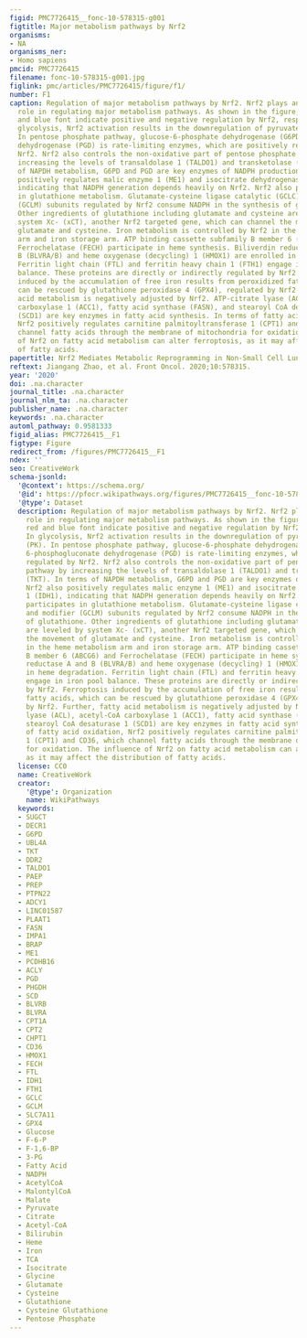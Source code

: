 ```yaml
---
figid: PMC7726415__fonc-10-578315-g001
figtitle: Major metabolism pathways by Nrf2
organisms:
- NA
organisms_ner:
- Homo sapiens
pmcid: PMC7726415
filename: fonc-10-578315-g001.jpg
figlink: pmc/articles/PMC7726415/figure/f1/
number: F1
caption: Regulation of major metabolism pathways by Nrf2. Nrf2 plays an essential
  role in regulating major metabolism pathways. As shown in the figure, genes in red
  and blue font indicate positive and negative regulation by Nrf2, respectively. In
  glycolysis, Nrf2 activation results in the downregulation of pyruvate kinase (PK).
  In pentose phosphate pathway, glucose-6-phosphate dehydrogenase (G6PD) and 6-phosphogluconate
  dehydrogenase (PGD) is rate-limiting enzymes, which are positively regulated by
  Nrf2. Nrf2 also controls the non-oxidative part of pentose phosphate pathway by
  increasing the levels of transaldolase 1 (TALDO1) and transketolase (TKT). In terms
  of NAPDH metabolism, G6PD and PGD are key enzymes of NADPH production. Nrf2 also
  positively regulates malic enzyme 1 (ME1) and isocitrate dehydrogenase 1 (IDH1),
  indicating that NADPH generation depends heavily on Nrf2. Nrf2 also participates
  in glutathione metabolism. Glutamate-cysteine ligase catalytic (GCLC) and modifier
  (GCLM) subunits regulated by Nrf2 consume NADPH in the synthesis of glutathione.
  Other ingredients of glutathione including glutamate and cysteine are leveled by
  system Xc- (xCT), another Nrf2 targeted gene, which can channel the movement of
  glutamate and cysteine. Iron metabolism is controlled by Nrf2 in the heme metabolism
  arm and iron storage arm. ATP binding cassette subfamily B member 6 (ABCG6) and
  Ferrochelatase (FECH) participate in heme synthesis. Biliverdin reductase A and
  B (BLVRA/B) and heme oxygenase (decycling) 1 (HMOX1) are enrolled in heme degradation.
  Ferritin light chain (FTL) and ferritin heavy chain 1 (FTH1) engage in iron pool
  balance. These proteins are directly or indirectly regulated by Nrf2. Ferroptosis
  induced by the accumulation of free iron results from peroxidized fatty acids, which
  can be rescued by glutathione peroxidase 4 (GPX4), regulated by Nrf2. Further, fatty
  acid metabolism is negatively adjusted by Nrf2. ATP-citrate lyase (ACL), acetyl-CoA
  carboxylase 1 (ACC1), fatty acid synthase (FASN), and stearoyl CoA desaturase 1
  (SCD1) are key enzymes in fatty acid synthesis. In terms of fatty acid oxidation,
  Nrf2 positively regulates carnitine palmitoyltransferase 1 (CPT1) and CD36, which
  channel fatty acids through the membrane of mitochondria for oxidation. The influence
  of Nrf2 on fatty acid metabolism can alter ferroptosis, as it may affect the distribution
  of fatty acids.
papertitle: Nrf2 Mediates Metabolic Reprogramming in Non-Small Cell Lung Cancer.
reftext: Jiangang Zhao, et al. Front Oncol. 2020;10:578315.
year: '2020'
doi: .na.character
journal_title: .na.character
journal_nlm_ta: .na.character
publisher_name: .na.character
keywords: .na.character
automl_pathway: 0.9581333
figid_alias: PMC7726415__F1
figtype: Figure
redirect_from: /figures/PMC7726415__F1
ndex: ''
seo: CreativeWork
schema-jsonld:
  '@context': https://schema.org/
  '@id': https://pfocr.wikipathways.org/figures/PMC7726415__fonc-10-578315-g001.html
  '@type': Dataset
  description: Regulation of major metabolism pathways by Nrf2. Nrf2 plays an essential
    role in regulating major metabolism pathways. As shown in the figure, genes in
    red and blue font indicate positive and negative regulation by Nrf2, respectively.
    In glycolysis, Nrf2 activation results in the downregulation of pyruvate kinase
    (PK). In pentose phosphate pathway, glucose-6-phosphate dehydrogenase (G6PD) and
    6-phosphogluconate dehydrogenase (PGD) is rate-limiting enzymes, which are positively
    regulated by Nrf2. Nrf2 also controls the non-oxidative part of pentose phosphate
    pathway by increasing the levels of transaldolase 1 (TALDO1) and transketolase
    (TKT). In terms of NAPDH metabolism, G6PD and PGD are key enzymes of NADPH production.
    Nrf2 also positively regulates malic enzyme 1 (ME1) and isocitrate dehydrogenase
    1 (IDH1), indicating that NADPH generation depends heavily on Nrf2. Nrf2 also
    participates in glutathione metabolism. Glutamate-cysteine ligase catalytic (GCLC)
    and modifier (GCLM) subunits regulated by Nrf2 consume NADPH in the synthesis
    of glutathione. Other ingredients of glutathione including glutamate and cysteine
    are leveled by system Xc- (xCT), another Nrf2 targeted gene, which can channel
    the movement of glutamate and cysteine. Iron metabolism is controlled by Nrf2
    in the heme metabolism arm and iron storage arm. ATP binding cassette subfamily
    B member 6 (ABCG6) and Ferrochelatase (FECH) participate in heme synthesis. Biliverdin
    reductase A and B (BLVRA/B) and heme oxygenase (decycling) 1 (HMOX1) are enrolled
    in heme degradation. Ferritin light chain (FTL) and ferritin heavy chain 1 (FTH1)
    engage in iron pool balance. These proteins are directly or indirectly regulated
    by Nrf2. Ferroptosis induced by the accumulation of free iron results from peroxidized
    fatty acids, which can be rescued by glutathione peroxidase 4 (GPX4), regulated
    by Nrf2. Further, fatty acid metabolism is negatively adjusted by Nrf2. ATP-citrate
    lyase (ACL), acetyl-CoA carboxylase 1 (ACC1), fatty acid synthase (FASN), and
    stearoyl CoA desaturase 1 (SCD1) are key enzymes in fatty acid synthesis. In terms
    of fatty acid oxidation, Nrf2 positively regulates carnitine palmitoyltransferase
    1 (CPT1) and CD36, which channel fatty acids through the membrane of mitochondria
    for oxidation. The influence of Nrf2 on fatty acid metabolism can alter ferroptosis,
    as it may affect the distribution of fatty acids.
  license: CC0
  name: CreativeWork
  creator:
    '@type': Organization
    name: WikiPathways
  keywords:
  - SUGCT
  - DECR1
  - G6PD
  - UBL4A
  - TKT
  - DDR2
  - TALDO1
  - PAEP
  - PREP
  - PTPN22
  - ADCY1
  - LINC01587
  - PLAAT1
  - FASN
  - IMPA1
  - BRAP
  - ME1
  - PCDHB16
  - ACLY
  - PGD
  - PHGDH
  - SCD
  - BLVRB
  - BLVRA
  - CPT1A
  - CPT2
  - CHPT1
  - CD36
  - HMOX1
  - FECH
  - FTL
  - IDH1
  - FTH1
  - GCLC
  - GCLM
  - SLC7A11
  - GPX4
  - Glucose
  - F-6-P
  - F-1,6-BP
  - 3-PG
  - Fatty Acid
  - NADPH
  - AcetylCoA
  - MalontylCoA
  - Malate
  - Pyruvate
  - Citrate
  - Acetyl-CoA
  - Bilirubin
  - Heme
  - Iron
  - TCA
  - Isocitrate
  - Glycine
  - Glutamate
  - Cysteine
  - Glutathione
  - Cysteine Glutathione
  - Pentose Phosphate
---
```

